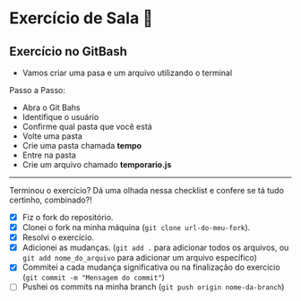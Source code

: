 # Exercício de Sala 🏫  

## Exercício no GitBash

- Vamos criar uma pasa e um arquivo utilizando o terminal

Passo a Passo:

* Abra o Git Bahs
* Identifique o usuário
* Confirme qual pasta que você está
* Volte uma pasta
* Crie uma pasta chamada **tempo**
* Entre na pasta
* Crie um arquivo chamado **temporario.js**
---

Terminou o exercício? Dá uma olhada nessa checklist e confere se tá tudo certinho, combinado?!

- [X] Fiz o fork do repositório.
- [X] Clonei o fork na minha máquina (`git clone url-do-meu-fork`).
- [X] Resolvi o exercício.
- [X] Adicionei as mudanças. (`git add .` para adicionar todos os arquivos, ou `git add nome_do_arquivo` para adicionar um arquivo específico)
- [X] Commitei a cada mudança significativa ou na finalização do exercício (`git commit -m "Mensagem do commit"`)
- [ ] Pushei os commits na minha branch (`git push origin nome-da-branch`)

